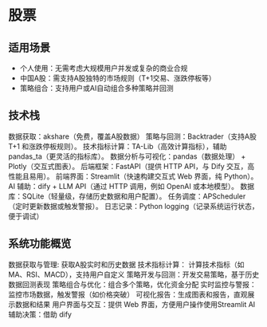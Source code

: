 # 股票

## 适用场景
- 个人使用：无需考虑大规模用户并发或复杂的商业合规
- 中国A股：需支持A股独特的市场规则（T+1交易、涨跌停板等）
- 策略组合：支持用户或AI自动组合多种策略并回测

## 技术栈
数据获取：akshare（免费，覆盖A股数据）
策略与回测：Backtrader（支持A股 T+1 和涨跌停板规则）。
技术指标计算：TA-Lib（高效计算指标），辅助 pandas_ta（更灵活的指标库）。
数据分析与可视化：pandas（数据处理） + Plotly（交互式图表）。
后端框架：FastAPI（提供 HTTP API，与 Dify 交互，高性能且易用）。
前端界面：Streamlit（快速构建交互式 Web 界面，纯 Python）。
AI 辅助：dify + LLM API（通过 HTTP 调用，例如 OpenAI 或本地模型）。
数据库：SQLite（轻量级，存储历史数据和用户配置）。
任务调度：APScheduler（定时更新数据或触发警报）。
日志记录：Python logging（记录系统运行状态，便于调试）

## 系统功能概览
数据获取与管理: 获取A股实时和历史数据
技术指标计算： 计算技术指标（如 MA、RSI、MACD），支持用户自定义
策略开发与回测：开发交易策略，基于历史数据回测表现
策略组合与优化：组合多个策略，优化资金分配
实时监控与警报：监控市场数据，触发警报（如价格突破）
可视化报告：生成图表和报告，直观展示数据和结果
用户界面与交互：提供 Web 界面，方便用户操作使用Streamlit
AI辅助决策：借助 dify
